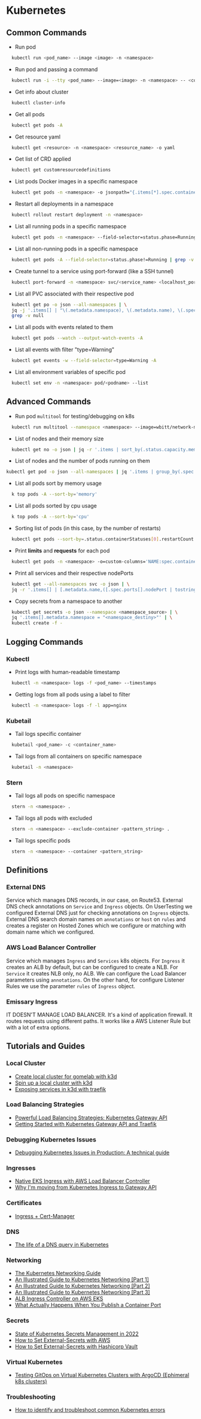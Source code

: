 # Kubernetes


## Common Commands

* Run pod
```bash
  kubectl run <pod_name> --image <image> -n <namespace>
```

* Run pod and passing a command
```bash
  kubectl run -i --tty <pod_name> --image=<image> -n <namespace> -- <command>
```

* Get info about cluster
```bash
  kubectl cluster-info
```

* Get all pods
```bash
  kubectl get pods -A
```

* Get resource yaml
```bash
  kubectl get <resource> -n <namespace> <resource_name> -o yaml
```

* Get list of CRD applied
```bash
  kubectl get customresourcedefinitions
```

* List pods Docker images in a specific namespace
```bash
  kubectl get pods -n <namespace> -o jsonpath="{.items[*].spec.containers[*].image}"
```

* Restart all deployments in a namespace
```bash
  kubectl rollout restart deployment -n <namespace>
```

* List all running pods in a specific namespace
```bash
  kubectl get pods -n <namespace> --field-selector=status.phase=Running
```

* List all non-running pods in a specific namespace
```bash
  kubectl get pods -A --field-selector=status.phase!=Running | grep -v Complete
```

* Create tunnel to a service using port-forward (like a SSH tunnel)
```bash
  kubectl port-forward -n <namespace> svc/<service_name> <localhost_port>:<service_port>
```

* List all PVC associated with their respective pod
```bash
  kubectl get po -o json --all-namespaces | \
  jq -j '.items[] | "\(.metadata.namespace), \(.metadata.name), \(.spec.volumes[].persistentVolumeClaim.claimName)\n"' | \
  grep -v null
```

* List all pods with events related to them
```bash
  kubectl get pods --watch --output-watch-events -A
```

* List all events with filter "type=Warning"
```bash
  kubectl get events -w --field-selector=type=Warning -A
```

* List all environment variables of specific pod
```bash
  kubectl set env -n <namespace> pod/<podname> --list
```


## Advanced Commands

* Run pod `multitool` for testing/debugging on k8s
```bash
  kubectl run multitool --namespace <namespace> --image=wbitt/network-multitool:extra -it --tty --rm --restart=Never -- sh
```

* List of nodes and their memory size
```bash
  kubectl get no -o json | jq -r '.items | sort_by(.status.capacity.memory)[]|[.metadata.name,.status.capacity.memory]| @tsv'
```

* List of nodes and the number of pods running on them
```bash
kubectl get pod -o json --all-namespaces | jq '.items | group_by(.spec.nodeName) | map({"nodeName": .[0].spec.nodeName, "count": length}) | sort_by(.count)
```

* List all pods sort by memory usage
```bash
  k top pods -A --sort-by='memory'
``` 

* List all pods sorted by cpu usage
```bash
  k top pods -A --sort-by='cpu'
```

* Sorting list of pods (in this case, by the number of restarts)
```bash
  kubectl get pods --sort-by=.status.containerStatuses[0].restartCount
```

* Print **limits** and **requests** for each pod
```bash
  kubectl get pods -n <namespace> -o=custom-columns='NAME:spec.containers[*].name,MEMREQ:spec.containers[*].resources.requests.memory,MEMLIM:spec.containers[*].resources.limits.memory,CPUREQ:spec.containers[*].resources.requests.cpu,CPULIM:spec.containers[*].resources.limits.cpu'
```

* Print all services and their respective nodePorts
```bash
  kubectl get --all-namespaces svc -o json | \
  jq -r '.items[] | [.metadata.name,([.spec.ports[].nodePort | tostring ] | join("|"))]| @tsv'
```

* Copy secrets from a namespace to another
```bash
  kubectl get secrets -o json --namespace <namespace_source> | \
  jq '.items[].metadata.namespace = "<namespace_destiny>"' | \
  kubectl create -f -
```


## Logging Commands

### Kubectl
* Print logs with human-readable timestamp
```bash
  kubectl -n <namespace> logs -f <pod_name> --timestamps
```

* Getting logs from all pods using a label to filter
```bash
  kubectl -n <namespace> logs -f -l app=nginx
```

### Kubetail
* Tail logs specific container
```bash
  kubetail <pod_name> -c <container_name>
```

* Tail logs from all containers on specific namespace
```bash
  kubetail -n <namespace>
```


### Stern
* Tail logs all pods on specific namespace
```bash
  stern -n <namespace> .
```

* Tail logs all pods with excluded
```bash
  stern -n <namespace> --exclude-container <pattern_string> .
```

* Tail logs specific pods
```bash
  stern -n <namespace> --container <pattern_string>
```


## Definitions
### External DNS
Service which manages DNS records, in our case, on Route53. External DNS check annotations on `Service` and `Ingress` objects. On UserTesting we configured External DNS just for checking annotations on `Ingress` objects.
External DNS search domain names on  `annotations` or `host` on `rules`  and creates a register on Hosted Zones which we configure or matching with domain name which we configured.

### AWS Load Balancer Controller
Service which manages `Ingress` and `Services` k8s objects.
For `Ingress` it creates an ALB by default, but can be configured to create a NLB.
For `Service` it creates NLB only, no ALB.
We can configure the Load Balancer parameters using `annotations`. On the other hand, for configure Listener Rules we use the parameter `rules` of `Ingress` object.

### Emissary Ingress
IT DOESN'T MANAGE LOAD BALANCER. It's a kind of application firewall. It routes requests using different paths. It works like a AWS Listener Rule but with a lot of extra options. 


## Tutorials and Guides

### Local Cluster
- [Create local cluster for gomelab with k3d](https://iamunnip.medium.com/building-a-local-kubernetes-cluster-using-k3d-3ec96a802e48)
- [Spin up a local cluster with k3d](https://akyriako.medium.com/provision-a-high-availability-k3s-cluster-with-k3d-a7519f476c9c)
- [Exposing services in k3d with traefik](https://www.ivankrizsan.se/2024/07/12/exposing-services-in-a-k3s-k3d-cluster-with-traefik/)

### Load Balancing Strategies
- [Powerful Load Balancing Strategies: Kubernetes Gateway API](https://cloudnativeengineer.substack.com/p/powerful-load-balancing-strategies-kubernetes)
- [Getting Started with Kubernetes Gateway API and Traefik](https://community.traefik.io/t/getting-started-with-kubernetes-gateway-api-and-traefik/23601)

### Debugging Kubernetes Issues
- [Debugging Kubernetes Issues in Production: A technical guide](https://hervekhg.medium.com/debugging-kubernetes-issues-in-production-a-technical-guide-9e3d26e27180)

### Ingresses
- [Native EKS Ingress with AWS Load Balancer Controller](https://blog.antoinechoula.ga/native-eks-ingress-with-aws-load-balancer-controller)
- [Why I'm moving from Kubernetes Ingress to Gateway API](https://blog.devops.dev/why-im-moving-from-kubernetes-ingress-to-gateway-api-9aa303127002)

### Certificates
- [Ingress + Cert-Manager](https://www.youtube.com/watch?v=ZKrC261Rxqo)

### DNS
- [The life of a DNS query in Kubernetes](https://www.nslookup.io/learning/the-life-of-a-dns-query-in-kubernetes/)

### Networking
- [The Kubernetes Networking Guide](https://www.tkng.io/)
- [An Illustrated Guide to Kubernetes Networking [Part 1]](https://itnext.io/an-illustrated-guide-to-kubernetes-networking-part-1-d1ede3322727)
- [An Illustrated Guide to Kubernetes Networking [Part 2]](https://itnext.io/an-illustrated-guide-to-kubernetes-networking-part-2-13fdc6c4e24c)
- [An Illustrated Guide to Kubernetes Networking [Part 3]](https://itnext.io/an-illustrated-guide-to-kubernetes-networking-part-3-f35957784c8e)
- [ALB Ingress Controller on AWS EKS](https://medium.com/tensult/alb-ingress-controller-on-aws-eks-45bf8e36020d)
- [What Actually Happens When You Publish a Container Port](https://iximiuz.com/en/posts/docker-publish-container-ports/?z=101&utm_source=newsletter&utm_medium=email&utm_campaign=devopsbulletin&utm_content=devopsbulletin)

### Secrets
- [State of Kubernetes Secrets Management in 2022](https://medium.com/4th-coffee/state-of-kubernetes-secrets-management-in-2022-6148af91e7b5)
- [How to Set External-Secrets with AWS](https://blog.container-solutions.com/tutorial-how-to-set-external-secrets-with-aws)
- [How to Set External-Secrets with Hashicorp Vault](https://blog.container-solutions.com/tutorialexternal-secrets-with-hashicorp-vault)

### Virtual Kubernetes
- [Testing GitOps on Virtual Kubernetes Clusters with ArgoCD (Ephimeral k8s clusters)](https://piotrminkowski.com/2023/06/29/testing-gitops-on-virtual-kubernetes-clusters-with-argocd/)

### Troubleshooting
- [How to identify and troubleshoot common Kubernetes errors](https://newrelic.com/blog/how-to-relic/monitoring-kubernetes-part-three?utm_source=devopsbulletin&utm_id=newsletter)

